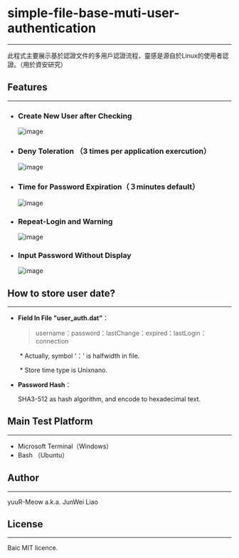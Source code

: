 # simple-file-base-muti-user-authentication

---

此程式主要展示基於認證文件的多用戶認證流程，靈感是源自於Linux的使用者認證。（用於資安研究）



## Features

---

+ ### Create New User after Checking

  ![image](https://github.com/yuuR-Meow/simple-file-base-muti-user-authentication/blob/main/sample_image/1.createUser.gif)

+ ### Deny Toleration （3 times per application exercution）

  ![image](https://github.com/yuuR-Meow/simple-file-base-muti-user-authentication/blob/main/sample_image/2.deny.gif)

+ ### Time for Password Expiration（３minutes default）

  ![image](https://github.com/yuuR-Meow/simple-file-base-muti-user-authentication/blob/main/sample_image/3.login.gif)

+ ### Repeat-Login and Warning

  ![image](https://github.com/yuuR-Meow/simple-file-base-muti-user-authentication/blob/main/sample_image/4.relogin.gif)

+ ### Input Password Without Display

  ![image](https://github.com/yuuR-Meow/simple-file-base-muti-user-authentication/blob/main/sample_image/5.hiddenPW.png)



## How to store user date?

---

+ **Field In File	"user_auth.dat"**：

  > username：password：lastChange：expired：lastLogin：connection

  ​	*	Actually, symbol '：' is halfwidth in file.

  ​	*	Store time type is Unixnano.

+ **Password Hash**：

  SHA3-512 as hash algorithm, and encode to hexadecimal text.



## Main Test Platform

---

+ Microsoft Terminal（Windows）
+ Bash （Ubuntu）

## Author

---

yuuR-Meow	a.k.a.	JunWei Liao

## License

---

Baic MIT licence. 